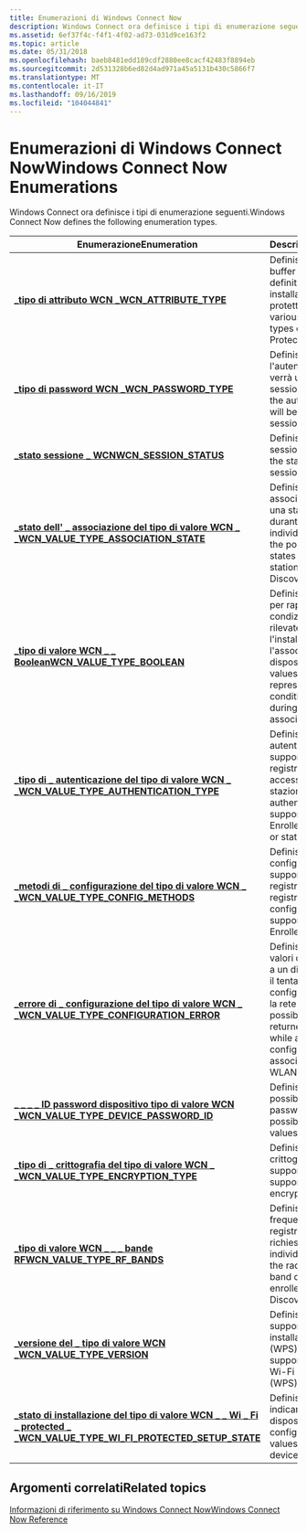 ```yaml
---
title: Enumerazioni di Windows Connect Now
description: Windows Connect ora definisce i tipi di enumerazione seguenti.
ms.assetid: 6ef37f4c-f4f1-4f02-ad73-031d9ce163f2
ms.topic: article
ms.date: 05/31/2018
ms.openlocfilehash: baeb8481edd189cdf2880ee8cacf42483f8894eb
ms.sourcegitcommit: 2d531328b6ed82d4ad971a45a5131b430c5866f7
ms.translationtype: MT
ms.contentlocale: it-IT
ms.lasthandoff: 09/16/2019
ms.locfileid: "104044841"
---
```

# <a name="windows-connect-now-enumerations"></a><span data-ttu-id="b78c0-103">Enumerazioni di Windows Connect Now</span><span class="sxs-lookup"><span data-stu-id="b78c0-103">Windows Connect Now Enumerations</span></span>

<span data-ttu-id="b78c0-104">Windows Connect ora definisce i tipi di enumerazione seguenti.</span><span class="sxs-lookup"><span data-stu-id="b78c0-104">Windows Connect Now defines the following enumeration types.</span></span>



| <span data-ttu-id="b78c0-105">Enumerazione</span><span class="sxs-lookup"><span data-stu-id="b78c0-105">Enumeration</span></span>                                                                                             | <span data-ttu-id="b78c0-106">Descrizione</span><span class="sxs-lookup"><span data-stu-id="b78c0-106">Description</span></span>                                                                                                                   |
|---------------------------------------------------------------------------------------------------------|-------------------------------------------------------------------------------------------------------------------------------|
| [<span data-ttu-id="b78c0-107">**\_tipo di attributo WCN \_**</span><span class="sxs-lookup"><span data-stu-id="b78c0-107">**WCN\_ATTRIBUTE\_TYPE**</span></span>](/windows/win32/api/wcntypes/ne-wcntypes-wcn_attribute_type)                                                      | <span data-ttu-id="b78c0-108">Definisce i vari tipi di buffer degli attributi definiti per Wi-Fi installazione protetta.</span><span class="sxs-lookup"><span data-stu-id="b78c0-108">Defines the various attribute buffer types defined for Wi-Fi Protected Setup.</span></span><br/>                                      |
| [<span data-ttu-id="b78c0-109">**\_tipo di password WCN \_**</span><span class="sxs-lookup"><span data-stu-id="b78c0-109">**WCN\_PASSWORD\_TYPE**</span></span>](/windows/win32/api/wcndevice/ne-wcndevice-wcn_password_type)                                                        | <span data-ttu-id="b78c0-110">Definisce l'autenticazione che verrà usata in una sessione WPS.</span><span class="sxs-lookup"><span data-stu-id="b78c0-110">Defines the authentication that will be used in a WPS session.</span></span> <br/>                                                    |
| [<span data-ttu-id="b78c0-111">**\_stato sessione \_ WCN**</span><span class="sxs-lookup"><span data-stu-id="b78c0-111">**WCN\_SESSION\_STATUS**</span></span>](/windows/win32/api/wcndevice/ne-wcndevice-wcn_session_status)                                                      | <span data-ttu-id="b78c0-112">Definisce lo stato di una sessione WPS.</span><span class="sxs-lookup"><span data-stu-id="b78c0-112">Defines the status of a WPS session.</span></span><br/>                                                                               |
| [<span data-ttu-id="b78c0-113">**\_stato dell' \_ associazione del tipo di valore WCN \_ \_**</span><span class="sxs-lookup"><span data-stu-id="b78c0-113">**WCN\_VALUE\_TYPE\_ASSOCIATION\_STATE**</span></span>](/windows/win32/api/wcntypes/ne-wcntypes-wcn_value_type_association_state)                        | <span data-ttu-id="b78c0-114">Definisce gli Stati di associazione possibili di una stazione wireless durante una richiesta di individuazione.</span><span class="sxs-lookup"><span data-stu-id="b78c0-114">Defines the possible association states of a wireless station during a Discovery request.</span></span><br/>                          |
| [<span data-ttu-id="b78c0-115">**\_tipo di valore WCN \_ \_ Boolean**</span><span class="sxs-lookup"><span data-stu-id="b78c0-115">**WCN\_VALUE\_TYPE\_BOOLEAN**</span></span>](/windows/win32/api/wcntypes/ne-wcntypes-wcn_value_type_boolean)                                             | <span data-ttu-id="b78c0-116">Definisce i valori usati per rappresentare le condizioni true/false rilevate durante l'installazione e l'associazione del dispositivo.</span><span class="sxs-lookup"><span data-stu-id="b78c0-116">Defines values used to represent true/false conditions encountered during device setup and association.</span></span><br/>            |
| [<span data-ttu-id="b78c0-117">**\_tipo di \_ autenticazione del tipo di valore WCN \_ \_**</span><span class="sxs-lookup"><span data-stu-id="b78c0-117">**WCN\_VALUE\_TYPE\_AUTHENTICATION\_TYPE**</span></span>](/windows/win32/api/wcntypes/ne-wcntypes-wcn_value_type_authentication_type)                    | <span data-ttu-id="b78c0-118">Definisce i metodi di autenticazione supportati dall'utente registrato (punto di accesso o stazione).</span><span class="sxs-lookup"><span data-stu-id="b78c0-118">Defines the authentication methods supported by the Enrollee (access point or station).</span></span><br/>                            |
| [<span data-ttu-id="b78c0-119">**\_metodi di \_ configurazione del tipo di valore WCN \_ \_**</span><span class="sxs-lookup"><span data-stu-id="b78c0-119">**WCN\_VALUE\_TYPE\_CONFIG\_METHODS**</span></span>](/windows/win32/api/wcntypes/ne-wcntypes-wcn_value_type_config_methods)                              | <span data-ttu-id="b78c0-120">Definisce i metodi di configurazione supportati dall'utente registrato o dal registrar.</span><span class="sxs-lookup"><span data-stu-id="b78c0-120">Defines the configuration methods supported by the Enrollee or Registrar.</span></span><br/>                                          |
| [<span data-ttu-id="b78c0-121">**\_errore di \_ configurazione del tipo di valore WCN \_ \_**</span><span class="sxs-lookup"><span data-stu-id="b78c0-121">**WCN\_VALUE\_TYPE\_CONFIGURATION\_ERROR**</span></span>](/windows/win32/api/wcntypes/ne-wcntypes-wcn_value_type_configuration_error)                    | <span data-ttu-id="b78c0-122">Definisce i possibili valori di errore restituiti a un dispositivo durante il tentativo di configurare e associare la rete WLAN.</span><span class="sxs-lookup"><span data-stu-id="b78c0-122">Defines possible error values returned to a device while attempting to configure to, and associate with, the WLAN.</span></span><br/> |
| [<span data-ttu-id="b78c0-123">**\_ \_ \_ \_ ID password dispositivo tipo di valore WCN \_**</span><span class="sxs-lookup"><span data-stu-id="b78c0-123">**WCN\_VALUE\_TYPE\_DEVICE\_PASSWORD\_ID**</span></span>](/windows/win32/api/wcntypes/ne-wcntypes-wcn_value_type_device_password_id)                     | <span data-ttu-id="b78c0-124">Definisce i valori possibili per la password.</span><span class="sxs-lookup"><span data-stu-id="b78c0-124">Defines the possible password values.</span></span><br/>                                                                              |
| [<span data-ttu-id="b78c0-125">**\_tipo di \_ crittografia del tipo di valore WCN \_ \_**</span><span class="sxs-lookup"><span data-stu-id="b78c0-125">**WCN\_VALUE\_TYPE\_ENCRYPTION\_TYPE**</span></span>](/windows/win32/api/wcntypes/ne-wcntypes-wcn_value_type_encryption_type)                            | <span data-ttu-id="b78c0-126">Definisce i tipi di crittografia WLAN supportati.</span><span class="sxs-lookup"><span data-stu-id="b78c0-126">Defines the supported WLAN encryption types.</span></span><br/>                                                                       |
| [<span data-ttu-id="b78c0-127">**\_tipo di valore WCN \_ \_ \_ bande RF**</span><span class="sxs-lookup"><span data-stu-id="b78c0-127">**WCN\_VALUE\_TYPE\_RF\_BANDS**</span></span>](/windows/win32/api/wcntypes/ne-wcntypes-wcn_value_type_rf_bands)                                          | <span data-ttu-id="b78c0-128">Definisce la banda di frequenze radio a cui un registratore invia richieste di individuazione.</span><span class="sxs-lookup"><span data-stu-id="b78c0-128">Defines the radio frequency band on which an enrollee sends Discovery requests.</span></span><br/>                                    |
| [<span data-ttu-id="b78c0-129">**\_versione del \_ tipo di valore WCN \_**</span><span class="sxs-lookup"><span data-stu-id="b78c0-129">**WCN\_VALUE\_TYPE\_VERSION**</span></span>](/windows/win32/api/wcntypes/ne-wcntypes-wcn_value_type_version)                                             | <span data-ttu-id="b78c0-130">Definisce la versione supportata di Wi-Fi installazione protetta (WPS).</span><span class="sxs-lookup"><span data-stu-id="b78c0-130">Defines the supported version of Wi-Fi Protected Setup (WPS).</span></span><br/>                                                      |
| [<span data-ttu-id="b78c0-131">**\_stato di installazione del tipo di valore WCN \_ \_ Wi \_ Fi \_ protected \_ \_**</span><span class="sxs-lookup"><span data-stu-id="b78c0-131">**WCN\_VALUE\_TYPE\_WI\_FI\_PROTECTED\_SETUP\_STATE**</span></span>](/windows/win32/api/wcntypes/ne-wcntypes-wcn_value_type_wi_fi_protected_setup_state) | <span data-ttu-id="b78c0-132">Definisce i valori che indicano se un dispositivo è configurato.</span><span class="sxs-lookup"><span data-stu-id="b78c0-132">Defines values that indicate if a device is configured.</span></span><br/>                                                            |



 

## <a name="related-topics"></a><span data-ttu-id="b78c0-133">Argomenti correlati</span><span class="sxs-lookup"><span data-stu-id="b78c0-133">Related topics</span></span>

<dl> <dt>

[<span data-ttu-id="b78c0-134">Informazioni di riferimento su Windows Connect Now</span><span class="sxs-lookup"><span data-stu-id="b78c0-134">Windows Connect Now Reference</span></span>](windows-connect-now-reference.md)
</dt> </dl>

 

 





